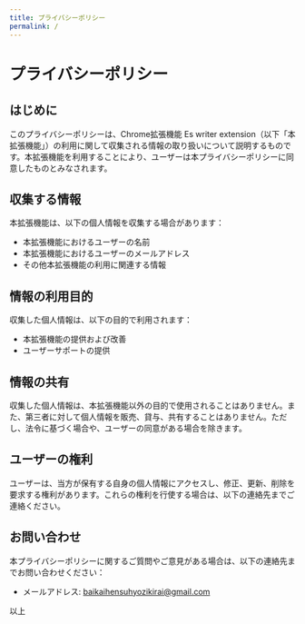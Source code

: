 ```yaml
---
title: プライバシーポリシー
permalink: /
---
```


# プライバシーポリシー

## はじめに
このプライバシーポリシーは、Chrome拡張機能 Es writer extension（以下「本拡張機能」）の利用に関して収集される情報の取り扱いについて説明するものです。本拡張機能を利用することにより、ユーザーは本プライバシーポリシーに同意したものとみなされます。

## 収集する情報
本拡張機能は、以下の個人情報を収集する場合があります：
- 本拡張機能におけるユーザーの名前
- 本拡張機能におけるユーザーのメールアドレス
- その他本拡張機能の利用に関連する情報

## 情報の利用目的
収集した個人情報は、以下の目的で利用されます：
- 本拡張機能の提供および改善
- ユーザーサポートの提供

## 情報の共有
収集した個人情報は、本拡張機能以外の目的で使用されることはありません。また、第三者に対して個人情報を販売、貸与、共有することはありません。ただし、法令に基づく場合や、ユーザーの同意がある場合を除きます。

## ユーザーの権利
ユーザーは、当方が保有する自身の個人情報にアクセスし、修正、更新、削除を要求する権利があります。これらの権利を行使する場合は、以下の連絡先までご連絡ください。

## お問い合わせ
本プライバシーポリシーに関するご質問やご意見がある場合は、以下の連絡先までお問い合わせください：
- メールアドレス: [baikaihensuhyozikirai@gmail.com](mailto:baikaihensuhyozikirai@gmail.com)

以上